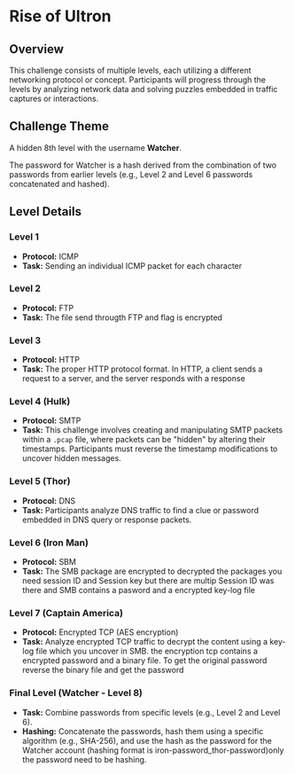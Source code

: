 # Rise of Ultron

## Overview

This challenge consists of multiple levels, each utilizing a different networking protocol or concept. Participants will progress through the levels by analyzing network data and solving puzzles embedded in traffic captures or interactions.

## Challenge Theme

A hidden 8th level with the username **Watcher**.

The password for Watcher is a hash derived from the combination of two passwords from earlier levels (e.g., Level 2 and Level 6 passwords concatenated and hashed).

## Level Details

### Level 1

- **Protocol:** ICMP
- **Task:** Sending an individual ICMP packet for each character

### Level 2

- **Protocol:** FTP
- **Task:** The file send througth FTP and flag is encrypted 

### Level 3 

- **Protocol:** HTTP 
- **Task:** The proper HTTP protocol format. In HTTP, a client sends a request to a server, and the server responds with a response

  
### Level 4 (Hulk)

- **Protocol:** SMTP
- **Task:** This challenge involves creating and manipulating SMTP packets within a `.pcap` file, where packets can be "hidden" by altering their timestamps. Participants must reverse the timestamp modifications to uncover hidden messages.


### Level 5 (Thor)

- **Protocol:** DNS
- **Task:** Participants analyze DNS traffic to find a clue or password embedded in DNS query or response packets.

### Level 6 (Iron Man)

- **Protocol:** SBM
- **Task:** The SMB package are encrypted to decrypted the packages you need session ID and Session key but there are multip Session ID was there and SMB contains a pasword and a encrypted key-log file 

### Level 7 (Captain America)

- **Protocol:** Encrypted TCP (AES encryption)
- **Task:** Analyze encrypted TCP traffic to decrypt the content using a key-log file which you uncover in SMB. the encryption tcp contains a encrypted password and a binary file. To get the original password reverse the binary file and get the password 

### Final Level (Watcher - Level 8)

- **Task:** Combine passwords from specific levels (e.g., Level 2 and Level 6).
- **Hashing:** Concatenate the passwords, hash them using a specific algorithm (e.g., SHA-256), and use the hash as the password for the Watcher account (hashing format is iron-password_thor-password)only the password need to be hashing.

